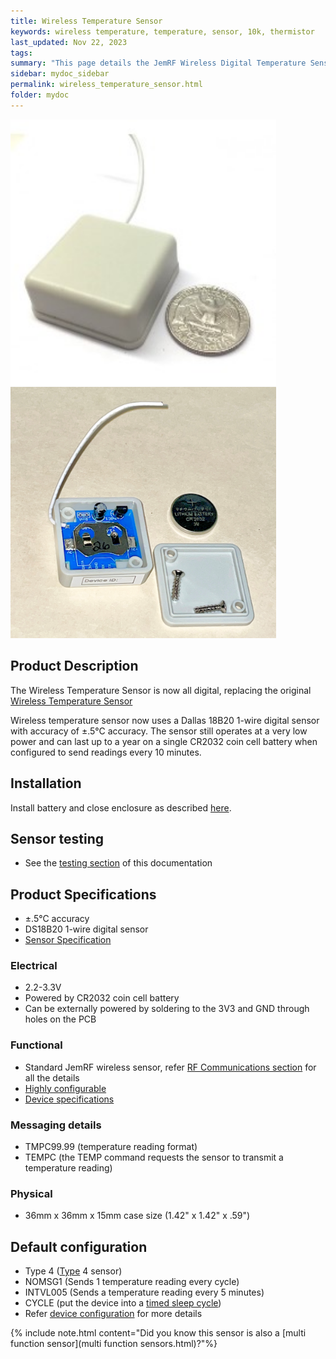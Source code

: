 ```yaml
---
title: Wireless Temperature Sensor
keywords: wireless temperature, temperature, sensor, 10k, thermistor
last_updated: Nov 22, 2023
tags:
summary: "This page details the JemRF Wireless Digital Temperature Sensor"
sidebar: mydoc_sidebar
permalink: wireless_temperature_sensor.html
folder: mydoc
---
```


<img src="images/wireless temperature sensor 1.jpg" width="425"/> <img src="images/wireless temperature sensor digital.jpg" width="425"/>

## Product Description
The Wireless Temperature Sensor is now all digital, replacing the original [Wireless Temperature Sensor](wireless_temperature_sensor_analog.html)

Wireless temperature sensor now uses a Dallas 18B20 1-wire digital sensor with accuracy of ±.5°C accuracy. The sensor still operates at a very low power and can last up to a year on a single CR2032 coin cell battery when configured to send readings every 10 minutes.

## Installation
Install battery and close enclosure as described [here](sensor_installation.html).

## Sensor testing
* See the [testing section](sensor_testing.html) of this documentation

## Product Specifications
* ±.5°C accuracy
* DS18B20 1-wire digital sensor
* [Sensor Specification](ds18b20.html)

### Electrical
* 2.2-3.3V
* Powered by CR2032 coin cell battery
* Can be externally powered by soldering to the 3V3 and GND through holes on the PCB

### Functional
* Standard JemRF wireless sensor, refer [RF Communications section](rf_basics.html) for all the details
* [Highly configurable](configuration_overview.html)
* [Device specifications](rf_device_specs.html)

### Messaging details
* TMPC99.99 (temperature reading format)
* TEMPC (the TEMP command requests the sensor to transmit a temperature reading)

### Physical
* 36mm x 36mm x 15mm case size (1.42" x 1.42" x .59")

## Default configuration
* Type 4 ([Type](types.html) 4 sensor)
* NOMSG1 (Sends 1 temperature reading every cycle)
* INTVL005 (Sends a temperature reading every 5 minutes)
* CYCLE (put the device into a [timed sleep cycle](sleep_modes.html))
* Refer [device configuration](configuration_overview.html) for more details

{% include note.html content="Did you know this sensor is also a [multi function sensor](multi function sensors.html)?"%}
